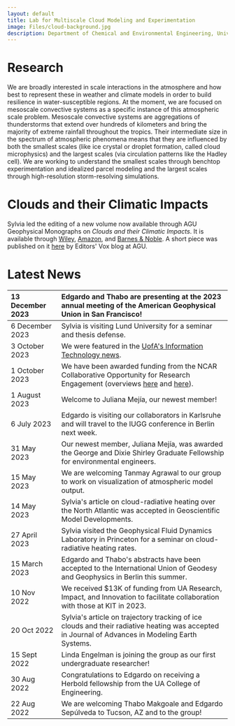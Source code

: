 ```yaml
---
layout: default
title: Lab for Multiscale Cloud Modeling and Experimentation
image: Files/cloud-background.jpg
description: Department of Chemical and Environmental Engineering, University of Arizona
---
```


# Research

We are broadly interested in scale interactions in the atmosphere and how best to represent these in weather and climate models in order to build resilience in water-susceptible regions. At the moment, we are focused on mesoscale convective systems as a specific instance of this atmospheric scale problem. Mesoscale convective systems are aggregations of thunderstorms that extend over hundreds of kilometers and bring the majority of extreme rainfall throughout the tropics. Their intermediate size in the spectrum of atmospheric phenomena means that they are influenced by both the smallest scales (like ice crystal or droplet formation, called cloud microphysics) and the largest scales (via circulation patterns like the Hadley cell). We are working to understand the smallest scales through benchtop experimentation and idealized parcel modeling and the largest scales through high-resolution storm-resolving simulations. 

# Clouds and their Climatic Impacts

Sylvia led the editing of a new volume now available through AGU Geophysical Monographs on _Clouds and their Climatic Impacts_. It is available through [Wiley](https://www.wiley.com/en-us/Clouds+and+Their+Climatic+Impact%3A+Radiation%2C+Circulation%2C+and+Precipitation-p-9781119700319), [Amazon](https://www.amazon.com/Clouds-their-Climatic-Impact-Precipitation/dp/1119700310/ref=sr_1_1?crid=9KB5FH7KEM9Z&keywords=clouds+and+their+climatic+impact&qid=1702921601&sprefix=clouds+and+their+climatic+impac%2Caps%2C299&sr=8-1&ufe=app_do%3Aamzn1.fos.17d9e15d-4e43-4581-b373-0e5c1a776d5d), and [Barnes & Noble](https://www.barnesandnoble.com/w/book/1143372658). A short piece was published on it [here](https://eos.org/editors-vox/the-complexity-of-clouds-circulation-and-climate) by Editors' Vox blog at AGU.

# Latest News

| 13 December 2023 | Edgardo and Thabo are presenting at the 2023 annual meeting of the American Geophysical Union in San Francisco!
|:--|:--|
| 6 December 2023 | Sylvia is visiting Lund University for a seminar and thesis defense.
| 3 October 2023 | We were featured in the [UofA's Information Technology news](https://it.arizona.edu/news/atmospheric-researcher-has-her-head-clouds).
| 1 October 2023 | We have been awarded funding from the NCAR Collaborative Opportunity for Research Engagement (overviews [here](https://ncar.ucar.edu/who-we-are/diversity-inclusion/core-awards) and [here](https://ncar.ucar.edu/who-we-are/diversity-inclusion/core-awards/interactive-graphics-and-vr)).
| 1 August 2023 | Welcome to Juliana Mejía, our newest member!
| 6 July 2023 | Edgardo is visiting our collaborators in Karlsruhe and will travel to the IUGG conference in Berlin next week.
| 31 May 2023 | Our newest member, Juliana Mejía, was awarded the George and Dixie Shirley Graduate Fellowship for environmental engineers. |
| 15 May 2023 | We are welcoming Tanmay Agrawal to our group to work on visualization of atmospheric model output. |
| 14 May 2023 | Sylvia's article on cloud-radiative heating over the North Atlantic was accepted in Geoscientific Model Developments.
| 27 April 2023 | Sylvia visited the Geophysical Fluid Dynamics Laboratory in Princeton for a seminar on cloud-radiative heating rates. |
| 15 March 2023 | Edgardo and Thabo's abstracts have been accepted to the International Union of Geodesy and Geophysics in Berlin this summer. |
| 10 Nov 2022 | We received $13K of funding from UA Research, Impact, and Innovation to facilitate collaboration with those at KIT in 2023. |
| 20 Oct 2022  | Sylvia's article on trajectory tracking of ice clouds and their radiative heating was accepted in Journal of Advances in Modeling Earth Systems.  | 
| 15 Sept 2022 | Linda Engelman is joining the group as our first undergraduate researcher!
| 30 Aug 2022 | Congratulations to Edgardo on receiving a Herbold fellowship from the UA College of Engineering. | 
| 22 Aug 2022 | We are welcoming Thabo Makgoale and Edgardo Sepúlveda to Tucson, AZ and to the group! |
